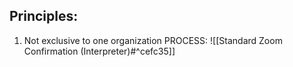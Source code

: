 ## Principles:
1. Not exclusive to one organization
PROCESS:
![[Standard Zoom Confirmation (Interpreter)#^cefc35]]
